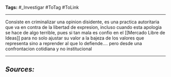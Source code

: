 **Tags:** #_Investigar 
#ToTag #ToLink 
- - -
Consiste en criminalizar una opinion disidente, es una practica autoritaria que va en contra de la libertad de expresion, incluso cuando esta apologia se hace de algo terrible, pues si tan mala es confio en el [[Mercado Libre de Ideas]] para no solo ajustar su valor a la bajeza de los valores que representa sino a reprender al que lo defiende.... pero desde una confrontacion cotidiana y no institucional 
- - - 
## ***Sources:***